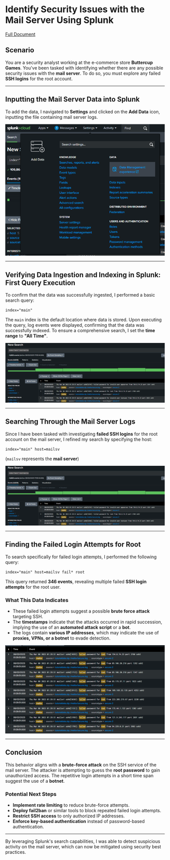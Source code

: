 # Identify Security Issues with the Mail Server Using Splunk
[Full Document](https://docs.google.com/document/d/1BVIJW8u04saWFWxRLXt_Iq9QmJgPdPsqx9nuQSbfWfI/edit?tab=t.0#heading=h.showwcjcgtjz)
## Scenario
You are a security analyst working at the e-commerce store **Buttercup Games**. You've been tasked with identifying whether there are any possible security issues with the **mail server**. To do so, you must explore any failed **SSH logins** for the root account.

---

## Inputting the Mail Server Data into Splunk

To add the data, I navigated to **Settings** and clicked on the **Add Data** icon, inputting the file containing mail server logs.

![Placeholder for Add Data Screenshot](https://github.com/WilliamLievesley/My-Cyber-Security-Projects/blob/main/Project%20List/images/Identify%20Security%20Issues%20with%20the%20Mail%20Server%20Using%20Splunk/add%20data.png)

---

## Verifying Data Ingestion and Indexing in Splunk: First Query Execution

To confirm that the data was successfully ingested, I performed a basic search query:

```splunk
index="main"
```

The `main` index is the default location where data is stored. Upon executing the query, log events were displayed, confirming that the data was successfully indexed. To ensure a comprehensive search, I set the **time range** to **"All Time"**.

![Placeholder for Query Result Screenshot](https://github.com/WilliamLievesley/My-Cyber-Security-Projects/blob/main/Project%20List/images/Identify%20Security%20Issues%20with%20the%20Mail%20Server%20Using%20Splunk/index%20main%20host.png)

---

## Searching Through the Mail Server Logs

Since I have been tasked with investigating **failed SSH logins** for the root account on the mail server, I refined my search by specifying the host:

```splunk
index="main" host=mailsv
```

(`mailsv` represents the **mail server**)

![Placeholder for Mail Server Search Screenshot](https://github.com/WilliamLievesley/My-Cyber-Security-Projects/blob/main/Project%20List/images/Identify%20Security%20Issues%20with%20the%20Mail%20Server%20Using%20Splunk/index%20main%20host.png)

---

## Finding the Failed Login Attempts for Root

To search specifically for failed login attempts, I performed the following query:

```splunk
index="main" host=mailsv fail* root
```

This query returned **346 events**, revealing multiple failed **SSH login attempts** for the root user.

### **What This Data Indicates**
- These failed login attempts suggest a possible **brute force attack** targeting SSH.
- The **timestamps** indicate that the attacks occurred in rapid succession, implying the use of an **automated attack script** or a **bot**.
- The logs contain **various IP addresses**, which may indicate the use of **proxies, VPNs, or a botnet** to evade detection.

![Placeholder for Failed Login Screenshot](https://github.com/WilliamLievesley/My-Cyber-Security-Projects/blob/main/Project%20List/images/Identify%20Security%20Issues%20with%20the%20Mail%20Server%20Using%20Splunk/index%20main%20host%20root.png)

---

## Conclusion
This behavior aligns with a **brute-force attack** on the SSH service of the mail server. The attacker is attempting to guess the **root password** to gain unauthorized access. The repetitive login attempts in a short time span suggest the use of a **botnet**.

### **Potential Next Steps**
- **Implement rate limiting** to reduce brute-force attempts.
- **Deploy fail2ban** or similar tools to block repeated failed login attempts.
- **Restrict SSH access** to only authorized IP addresses.
- **Enforce key-based authentication** instead of password-based authentication.

---

By leveraging Splunk's search capabilities, I was able to detect suspicious activity on the mail server, which can now be mitigated using security best practices.

